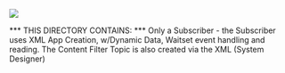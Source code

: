![](https://github.com/psmass/DDSexamples/blob/master/RtiAsOne.png)


*** THIS DIRECTORY CONTAINS: ***
Only a Subscriber - the Subscriber uses XML App Creation, w/Dynamic Data, Waitset event handling and reading.
The Content Filter Topic is also created via the XML (System Designer)
   
